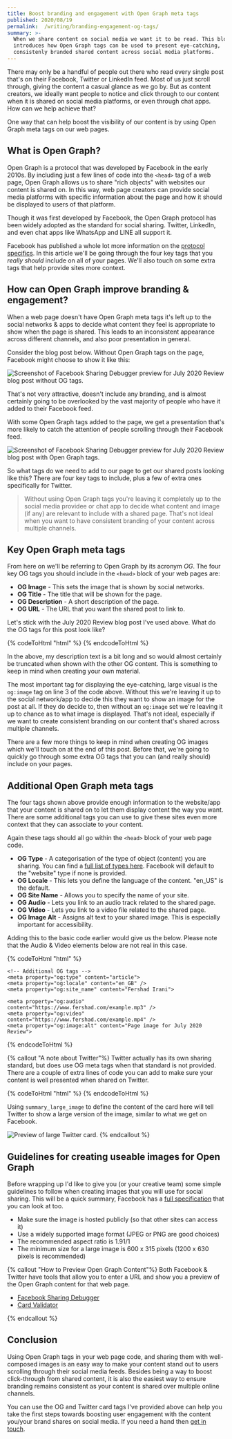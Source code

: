 ```yaml
---
title: Boost branding and engagement with Open Graph meta tags
published: 2020/08/19
permalink:  /writing/branding-engagement-og-tags/
summary: >-
  When we share content on social media we want it to be read. This blog posts
  introduces how Open Graph tags can be used to present eye-catching,
  consistenly branded shared content across social media platforms.
---
```


There may only be a handful of people out there who read every single post that's on their Facebook, Twitter or LinkedIn feed. Most of us just scroll through, giving the content a casual glance as we go by. But as content creators, we ideally want people to notice and click through to our content when it is shared on social media platforms, or even through chat apps. How can we help achieve that?

One way that can help boost the visibility of our content is by using Open Graph meta tags on our web pages.

## What is Open Graph?

Open Graph is a protocol that was developed by Facebook in the early 2010s. By including just a few lines of code into the `<head>` tag of a web page, Open Graph allows us to share "rich objects" with websites our content is shared on. In this way, web page creators can provide social media platforms with specific information about the page and how it should be displayed to users of that platform.

Though it was first developed by Facebook, the Open Graph protocol has been widely adopted as the standard for social sharing. Twitter, LinkedIn, and even chat apps like WhatsApp and LINE all support it.

Facebook has published a whole lot more information on the [protocol specifics](https://developers.facebook.com/docs/sharing/webmasters/). In this article we'll be going through the four key tags that you _really should_ include on all of your pages. We'll also touch on some extra tags that help provide sites more context.

## How can Open Graph improve branding & engagement?

When a web page doesn't have Open Graph meta tags it's left up to the social networks & apps to decide what content they feel is appropriate to show when the page is shared. This leads to an inconsistent appearance across different channels, and also poor presentation in general.

Consider the blog post below. Without Open Graph tags on the page, Facebook might choose to show it like this:

![Screenshot of Facebook Sharing Debugger preview for July 2020 Review blog post without OG tags.](../../public/img/blog/f2b3025a652a48326480528cea4fe587d0896416-2160x2160.png "Screenshot of Facebook Sharing Debugger preview for July 2020 Review blog post without OG tags.")

That's not very attractive, doesn't include any branding, and is almost certainly going to be overlooked by the vast majority of people who have it added to their Facebook feed.

With some Open Graph tags added to the page, we get a presentation that's more likely to catch the attention of people scrolling through their Facebook feed.

![Screenshot of Facebook Sharing Debugger preview for July 2020 Review blog post with Open Graph tags.](../../public/img/blog/f872695b822bb357d6f612fb1bad588fc511933e-2160x2160.jpeg "Screenshot of Facebook Sharing Debugger preview for July 2020 Review blog post with Open Graph tags.")

So what tags do we need to add to our page to get our shared posts looking like this? There are four key tags to include, plus a few of extra ones specifically for Twitter.

> Without using Open Graph tags you're leaving it completely up to the social media providee or chat app to decide what content and image (if any) are relevant to include with a shared page. That's not ideal when you want to have consistent branding of your content across multiple channels.

## Key Open Graph meta tags

From here on we'll be referring to Open Graph by its acronym _OG_. The four key OG tags you should include in the `<head>` block of your web pages are:

- **OG Image** - This sets the image that is shown by social networks.
- **OG Title** - The title that will be shown for the page.
- **OG Description** - A short description of the page.
- **OG URL** - The URL that you want the shared post to link to.

Let's stick with the July 2020 Review blog post I've used above. What do the OG tags for this post look like?

<!-- markdownlint-disable -->
{% codeToHtml "html" %}
    <meta property="og:title" content="July 2020 Review | Fershad Irani">
    <meta property="og:url" content="https://www.fershad.com/blog/posts/july-2020-review/">
    <meta property="og:image" content="https://www.fershad.com/ogImages/post-july-2020-review.png">
    <meta property="og:description" content="July was a bit of a strange month. I had plenty of plans heading into the month, but a few unexpected twists promted me to shift focus towards the end of the month. Though I'm not one for surprises, these sudden changes are undoubtedly for the better.">
{% endcodeToHtml %}
<!-- markdownlint-enable -->

In the above, my description text is a bit long and so would almost certainly be truncated when shown with the other OG content. This is something to keep in mind when creating your own material.

The most important tag for displaying the eye-catching, large visual is the `og:image` tag on line 3 of the code above. Without this we're leaving it up to the social network/app to decide this they want to show an image for the post at all. If they do decide to, then without an `og:image` set we're leaving it up to chance as to what image is displayed. That's not ideal, especially if we want to create consistent branding on our content that's shared across multiple channels.

There are a few more things to keep in mind when creating OG images which we'll touch on at the end of this post. Before that, we're going to quickly go through some extra OG tags that you can (and really should) include on your pages.

## Additional Open Graph meta tags

The four tags shown above provide enough information to the website/app that your content is shared on to let them display content the way you want. There are some additional tags you can use to give these sites even more context that they can associate to your content.

Again these tags should all go within the `<head>` block of your web page code.

- **OG Type** - A categorisation of the type of object (content) you are sharing. You can find a [full list of types here](http://ogp.me/#types). Facebook will default to the "website" type if none is provided.
- **OG Locale** - This lets you define the language of the content. "en_US" is the default.
- **OG Site Name** - Allows you to specify the name of your site.
- **OG Audio** - Lets you link to an audio track related to the shared page.
- **OG Video** - Lets you link to a video file related to the shared page.
- **OG Image Alt** - Assigns alt text to your shared image. This is especially important for accessibility.

Adding this to the basic code earlier would give us the below. Please note that the Audio & Video elements below are not real in this case.

<!-- markdownlint-disable -->
{% codeToHtml "html" %}
    <!-- Key OG tags -->
    <meta property="og:title" content="July 2020 Review | Fershad Irani">
    <meta property="og:url" content="https://www.fershad.com/blog/posts/july-2020-review/">
    <meta property="og:image" content="https://www.fershad.com/ogImages/post-july-2020-review.png">
    <meta property="og:description" content="July was a bit of a strange month. I had plenty of plans heading into the month, but a few unexpected twists promted me to shift focus towards the end of the month. Though I'm not one for surprises, these sudden changes are undoubtedly for the better.">

    <!-- Additional OG tags -->
    <meta property="og:type" content="article">
    <meta property="og:locale" content="en_GB" />
    <meta property="og:site_name" content="Fershad Irani">

    <meta property="og:audio" content="https://www.fershad.com/example.mp3" />
    <meta property="og:video" content="https://www.fershad.com/example.mp4" />
    <meta property="og:image:alt" content="Page image for July 2020 Review">
{% endcodeToHtml %}
<!-- markdownlint-enable -->

{% callout "A note about Twitter"%}
Twitter actually has its own sharing standard, but does use OG meta tags when that standard is not provided. There are a couple of extra lines of code you can add to make sure your content is well presented when shared on Twitter.

<!-- markdownlint-disable -->
{% codeToHtml "html" %}
    <!--
    Additional tags for Twitter
    Add this to the OG tags shown previously in this post.
        -->
    <meta name="twitter:card" content="summary_large_image">
    <meta name="twitter:image" content="https://www.fershad.com/ogImages/post-july-2020-review.png">
    <meta name="twitter:image:alt" content="Page image for July 2020 Review">
    <meta name="twitter:description" content="July was a bit of a strange month. I had plenty of plans heading into the month, but a few unexpected twists promted me to shift focus towards the end of the month. Though I'm not one for surprises, these sudden changes are undoubtedly for the better.">
{% endcodeToHtml %}
<!-- markdownlint-enable -->

Using `summary_large_image` to define the content of the card here will tell Twitter to show a large version of the image, similar to what we get on Facebook.

![Preview of large Twitter card.](../../public/img/blog/62a72bee85b6c1cdf7feebaae4bbdd8605ccc4ad-2160x2160.jpeg "Preview of large Twitter card.")
{% endcallout %}

## Guidelines for creating useable images for Open Graph

Before wrapping up I'd like to give you (or your creative team) some simple guidelines to follow when creating images that you will use for social sharing. This will be a quick summary, Facebook has a [full specification](https://developers.facebook.com/docs/sharing/webmasters/images) that you can look at too.

- Make sure the image is hosted publicly (so that other sites can access it)
- Use a widely supported image format (JPEG or PNG are good choices)
- The recommended aspect ratio is 1.91/1
- The minimum size for a large image is 600 x 315 pixels (1200 x 630 pixels is recommended)

{% callout "How to Preview Open Graph Content"%}
Both Facebook & Twitter have tools that allow you to enter a URL and show you a preview of the Open Graph content for that web page.

- [Facebook Sharing Debugger](https://developers.facebook.com/tools/debug/)
- [Card Validator](https://cards-dev.twitter.com/validator)

{% endcallout %}

## Conclusion

Using Open Graph tags in your web page code, and sharing them with well-composed images is an easy way to make your content stand out to users scrolling through their social media feeds. Besides being a way to boost click-through from shared content, it is also the easiest way to ensure branding remains consistent as your content is shared over multiple online channels.

You can use the OG and Twitter card tags I've provided above can help you take the first steps towards boosting user engagement with the content you/your brand shares on social media. If you need a hand then [get in touch](https://www.fershad.com/contact/).
